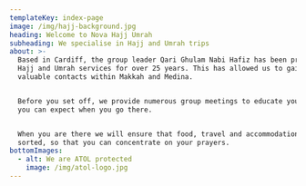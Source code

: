 ```yaml
---
templateKey: index-page
image: /img/hajj-background.jpg
heading: Welcome to Nova Hajj Umrah
subheading: We specialise in Hajj and Umrah trips
about: >-
  Based in Cardiff, the group leader Qari Ghulam Nabi Hafiz has been providing
  Hajj and Umrah services for over 25 years. This has allowed us to gain
  valuable contacts within Makkah and Medina.


  Before you set off, we provide numerous group meetings to educate you on what
  you can expect when you go there.


  When you are there we will ensure that food, travel and accommodation is all
  sorted, so that you can concentrate on your prayers.
bottomImages:
  - alt: We are ATOL protected
    image: /img/atol-logo.jpg
---
```


